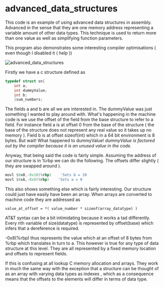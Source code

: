 # advanced_data_structures

This code is an example of using advanced data structures in assembly. Advanced in the sense that they are one memory address representing a variable amount of other data types.
This technique is used to return more than one value as well as simplifying function parameters.

This program also demonstrates some interesting compiler optimisations ( even though I disabled it ( help ))

![advanced_data_structures](http://i.imgur.com/jWeuTbO.png)

Firstly we have a c structure defined as
````c
typedef struct sn{
	int a;
	int dummyValue;
	int b;
	}sum_numbers;
````

The fields a and b are all we are interested in. The dummyValue was just something I wanted to play around with.
What's happening in the machine code is we use the offset of the field from the base structure to refer to a field.
For instance field a is at offset 0 from the base of the structure ( the base of the structure does not represent any real value so it takes up no memory ). Field b is at offset sizeof(int) which in a 64 bit environment is 8 bytes.
But wait! What happened to dummyValue! *dummyValue is factored out by the compiler because it is an unused value in the code.*

Anyway, that being said the code is fairly simple.
Assuming the address of our structure is in %rbp we can do the following. The offsets differ slightly ( they are swapped around ).

````nasm
movl $0x0,-0x10(%rbp)    'Sets b = 10
movl $0xA,-0x8(%rbp)	'Sets a = 0
````

This also shows something else which is fairly interesting.
Our structure could just have easily have been an array. When arrays are converted to machine code they are addressed as

````
value_at_offset = *( value_number * sizeof(array_datatype) )
````
AT&T syntax can be a bit intimidating because it works a tad differently. Every nth variable of size(datatype) is represented by offset(base) which infers that a dereference is required.

-0x8(%rbp) thus represents the value which at an offset of 8 bytes from %rbp which translates in turn to a. This however is true for any type of data structure at this level. They are all represented by a fixed memory location and offsets to represent fields.

If this is confusing at all lookup C memory allocation and arrays. They work in much the same way with the exception that a structure can be thought of as an array with varying data types as indexes , which as a consequence means that the offsets to the elements will differ in terms of data type.

